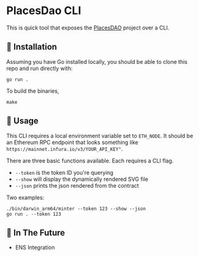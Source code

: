 # PlacesDao CLI
This is quick tool that exposes the [PlacesDAO](https://places.xyz) project over a CLI.

## 💾 Installation
Assuming you have Go installed locally, you should be able to clone this repo and run directly with:

```go run .```

To build the binaries, 

```make```

## 📍 Usage

This CLI requires a local environment variable set to `ETH_NODE`. It should be an Ethereum RPC endpoint that looks something like `https://mainnet.infura.io/v3/YOUR_API_KEY"`.

There are three basic functions available. Each requires a CLI flag.

* `--token` is the token ID you're querying
* `--show` will display the dynamically rendered SVG file
* `--json` prints the json rendered from the contract

Two examples:

```
./bin/darwin_arm64/minter --token 123 --show --json
go run . --token 123
```


## 🔮 In The Future

* ENS Integration